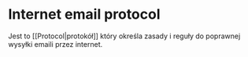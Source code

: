 # Internet email protocol
Jest to [[Protocol|protokół]] który określa zasady i reguły do poprawnej wysyłki emaili przez internet.